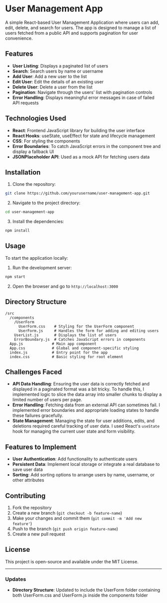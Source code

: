 # User Management App

A simple React-based User Management Application where users can add, edit, delete, and search for users. The app is designed to manage a list of users fetched from a public API and supports pagination for user convenience.

## Features

- **User Listing**: Displays a paginated list of users
- **Search**: Search users by name or username
- **Add User**: Add a new user to the list
- **Edit User**: Edit the details of an existing user
- **Delete User**: Delete a user from the list
- **Pagination**: Navigate through the users' list with pagination controls
- **Error Handling**: Displays meaningful error messages in case of failed API requests

## Technologies Used

- **React**: Frontend JavaScript library for building the user interface
- **React Hooks**: useState, useEffect for state and lifecycle management
- **CSS**: For styling the components
- **Error Boundaries**: To catch JavaScript errors in the component tree and display a fallback UI
- **JSONPlaceholder API**: Used as a mock API for fetching users data

## Installation

1. Clone the repository:
```bash
git clone https://github.com/yourusername/user-management-app.git
```

2. Navigate to the project directory:
```bash
cd user-management-app
```

3. Install the dependencies:
```bash
npm install
```

## Usage

To start the application locally:

1. Run the development server:
```bash
npm start
```

2. Open the browser and go to `http://localhost:3000`

## Directory Structure

```
/src
  /components
    /UserForm
      UserForm.css    # Styling for the UserForm component
      UserForm.js     # Handles the form for adding and editing users
    UserList.js       # Displays the list of users
    ErrorBoundary.js  # Catches JavaScript errors in components
  App.js             # Main app component
  App.css            # Global and component-specific styling
  index.js           # Entry point for the app
  index.css          # Basic styling for root element
```

## Challenges Faced

- **API Data Handling**: Ensuring the user data is correctly fetched and displayed in a paginated format was a bit tricky. To handle this, I implemented logic to slice the data array into smaller chunks to display a limited number of users per page.
- **Error Handling**: Fetching data from an external API can sometimes fail. I implemented error boundaries and appropriate loading states to handle these failures gracefully.
- **State Management**: Managing the state for user additions, edits, and deletions required careful tracking of user data. I used React's `useState` hook for managing the current user state and form visibility.

## Features to Implement

- **User Authentication**: Add functionality to authenticate users
- **Persistent Data**: Implement local storage or integrate a real database to save user data
- **Sorting**: Add sorting options to arrange users by name, username, or other attributes

## Contributing

1. Fork the repository
2. Create a new branch (`git checkout -b feature-name`)
3. Make your changes and commit them (`git commit -m 'Add new feature'`)
4. Push to the branch (`git push origin feature-name`)
5. Create a new pull request

## License

This project is open-source and available under the MIT License.

---

### Updates
- **Directory Structure**: Updated to include the UserForm folder containing both UserForm.css and UserForm.js inside the components folder

